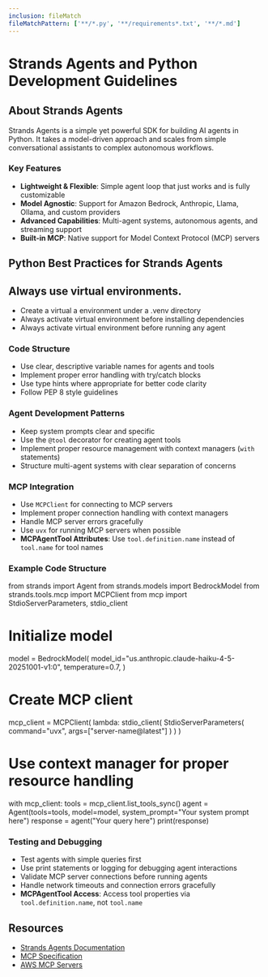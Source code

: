 ```yaml
---
inclusion: fileMatch
fileMatchPattern: ['**/*.py', '**/requirements*.txt', '**/*.md']
---
```

# Strands Agents and Python Development Guidelines

## About Strands Agents

Strands Agents is a simple yet powerful SDK for building AI agents in Python. It takes a model-driven approach and scales from simple conversational assistants to complex autonomous workflows.

### Key Features
- **Lightweight & Flexible**: Simple agent loop that just works and is fully customizable
- **Model Agnostic**: Support for Amazon Bedrock, Anthropic, Llama, Ollama, and custom providers
- **Advanced Capabilities**: Multi-agent systems, autonomous agents, and streaming support
- **Built-in MCP**: Native support for Model Context Protocol (MCP) servers

## Python Best Practices for Strands Agents

## Always use virtual environments. 
- Create a virtual a environment under a .venv directory
- Always activate virtual environment before installing dependencies
- Always activate virtual environment before running any agent


### Code Structure
- Use clear, descriptive variable names for agents and tools
- Implement proper error handling with try/catch blocks
- Use type hints where appropriate for better code clarity
- Follow PEP 8 style guidelines

### Agent Development Patterns
- Keep system prompts clear and specific
- Use the `@tool` decorator for creating agent tools
- Implement proper resource management with context managers (`with` statements)
- Structure multi-agent systems with clear separation of concerns

### MCP Integration
- Use `MCPClient` for connecting to MCP servers
- Implement proper connection handling with context managers
- Handle MCP server errors gracefully
- Use `uvx` for running MCP servers when possible
- **MCPAgentTool Attributes**: Use `tool.definition.name` instead of `tool.name` for tool names

### Example Code Structure
from strands import Agent
from strands.models import BedrockModel
from strands.tools.mcp import MCPClient
from mcp import StdioServerParameters, stdio_client

# Initialize model
model = BedrockModel(
    model_id="us.anthropic.claude-haiku-4-5-20251001-v1:0",
    temperature=0.7,
)

# Create MCP client
mcp_client = MCPClient(
    lambda: stdio_client(
        StdioServerParameters(
            command="uvx", 
            args=["server-name@latest"]
        )
    )
)

# Use context manager for proper resource handling
with mcp_client:
    tools = mcp_client.list_tools_sync()
    agent = Agent(tools=tools, model=model, system_prompt="Your system prompt here")
    response = agent("Your query here")
    print(response)


### Testing and Debugging
- Test agents with simple queries first
- Use print statements or logging for debugging agent interactions
- Validate MCP server connections before running agents
- Handle network timeouts and connection errors gracefully
- **MCPAgentTool Access**: Access tool properties via `tool.definition.name`, not `tool.name`

## Resources
- [Strands Agents Documentation](https://strandsagents.com/latest/)
- [MCP Specification](https://github.com/modelcontextprotocol/specification)
- [AWS MCP Servers](https://github.com/awslabs/mcp)
